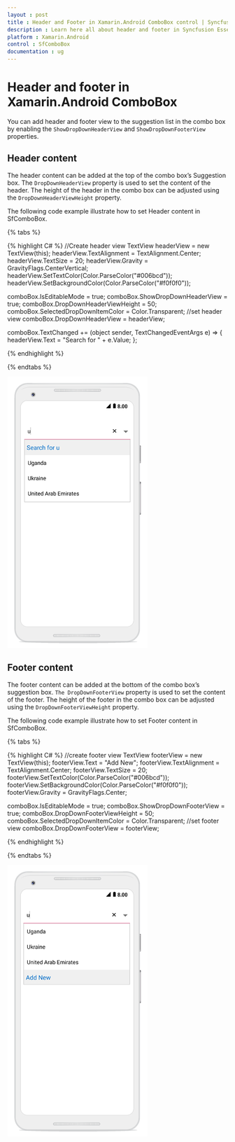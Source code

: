 ```yaml
---
layout : post
title : Header and Footer in Xamarin.Android ComboBox control | Syncfusion
description : Learn here all about header and footer in Syncfusion Essential Xamarin.Android ComboBox control, its elements, and more.
platform : Xamarin.Android
control : SfComboBox
documentation : ug
---
```


# Header and footer in Xamarin.Android ComboBox

You can add header and footer view to the suggestion list in the combo box by enabling the `ShowDropDownHeaderView` and `ShowDropDownFooterView` properties.

## Header content

The header content can be added at the top of the combo box’s Suggestion box. The `DropDownHeaderView` property is used to set the content of the header. The height of the header in the combo box can be adjusted using the `DropDownHeaderViewHeight` property.

The following code example illustrate how to set Header content in SfComboBox.

{% tabs %}

{% highlight C# %}
//Create header view
TextView headerView = new TextView(this);
headerView.TextAlignment = TextAlignment.Center;
headerView.TextSize = 20;
headerView.Gravity = GravityFlags.CenterVertical;
headerView.SetTextColor(Color.ParseColor("#006bcd"));
headerView.SetBackgroundColor(Color.ParseColor("#f0f0f0"));
    
comboBox.IsEditableMode = true;
comboBox.ShowDropDownHeaderView = true;
comboBox.DropDownHeaderViewHeight = 50;
comboBox.SelectedDropDownItemColor = Color.Transparent;
//set header view
comboBox.DropDownHeaderView = headerView;

comboBox.TextChanged += (object sender, TextChangedEventArgs e) => 
 {
    headerView.Text = "Search for " + e.Value;
 }; 
	 
{% endhighlight %}

{% endtabs %}

![](images/Header.png)

## Footer content

The footer content can be added at the bottom of the combo box’s suggestion box. `The DropDownFooterView` property is used to set the content of the footer. The height of the footer in the combo box can be adjusted using the `DropDownFooterViewHeight` property.

The following code example illustrate how to set Footer content in SfComboBox.

{% tabs %}

{% highlight C# %}
//create footer view
TextView footerView = new TextView(this);
footerView.Text = "Add New";
footerView.TextAlignment = TextAlignment.Center;
footerView.TextSize = 20;
footerView.SetTextColor(Color.ParseColor("#006bcd"));
footerView.SetBackgroundColor(Color.ParseColor("#f0f0f0"));
footerView.Gravity = GravityFlags.Center;
            
comboBox.IsEditableMode = true;
comboBox.ShowDropDownFooterView = true;
comboBox.DropDownFooterViewHeight = 50;
comboBox.SelectedDropDownItemColor = Color.Transparent;
//set footer view
comboBox.DropDownFooterView = footerView;

{% endhighlight %}

{% endtabs %}

![](images/Footer.png)



 